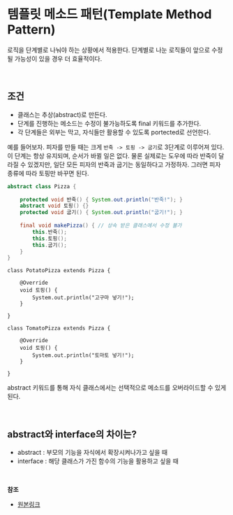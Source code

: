 # 템플릿 메소드 패턴(Template Method Pattern)

로직을 단계별로 나눠야 하는 상황에서 적용한다. 단계별로 나눈 로직들이 앞으로 수정될 가능성이 있을 경우 더 효율적이다.

<br/>

## 조건

* 클래스는 추상(abstract)로 만든다.
* 단계를 진행하는 메소드는 수정이 불가능하도록 final 키워드를 추가한다.
* 각 단계들은 외부는 막고, 자식들만 활용할 수 있도록 portected로 선언한다.

예를 들어보자. 피자를 만들 때는 크게 `반죽 -> 토핑 -> 굽기`로 3단계로 이루어져 있다. 이 단계는 항상 유지되며, 순서가 바뀔 일은 없다. 물론 실제로는 도우에 따라 반죽이 달라질 수 있겠지만, 일단 모든 피자의 반죽과 굽기는 동일하다고 가정하자. 그러면 피자 종류에 따라 토핑만 바꾸면 된다.

``` java
abstract class Pizza {
    
    protected void 반죽() { System.out.println("반죽!"); }
    abstract void 토핑() {}
    protected void 굽기() { System.out.println("굽기!"); }
    
    final void makePizza() { // 상속 받은 클래스에서 수정 불가
        this.반죽();
        this.토핑();
        this.굽기();
    }
}
```

```
class PotatoPizza extends Pizza {
    
    @Override
    void 토핑() {
        System.out.println("고구마 넣기!");
    }
    
}

class TomatoPizza extends Pizza {
    
    @Override
    void 토핑() {
        System.out.println("토마토 넣기!");
    }
    
}
```

abstract 키워드를 통해 자식 클래스에서는 선택적으로 메소드를 오버라이드할 수 있게 된다.

<br/>

## abstract와 interface의 차이는?
* abstract : 부모의 기능을 자식에서 확장시켜나가고 싶을 때
* interface : 해당 클래스가 가진 함수의 기능을 활용하고 싶을 때

<br/>

**참조**
* [원본링크](https://gyoogle.dev/blog/design-pattern/Template%20Method%20Pattern.html)